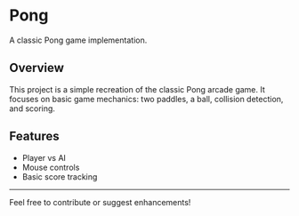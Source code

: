 # Pong

A classic Pong game implementation.

## Overview

This project is a simple recreation of the classic Pong arcade game. It focuses on basic game mechanics: two paddles, a ball, collision detection, and scoring.

## Features

- Player vs AI
- Mouse controls
- Basic score tracking

---

Feel free to contribute or suggest enhancements!
